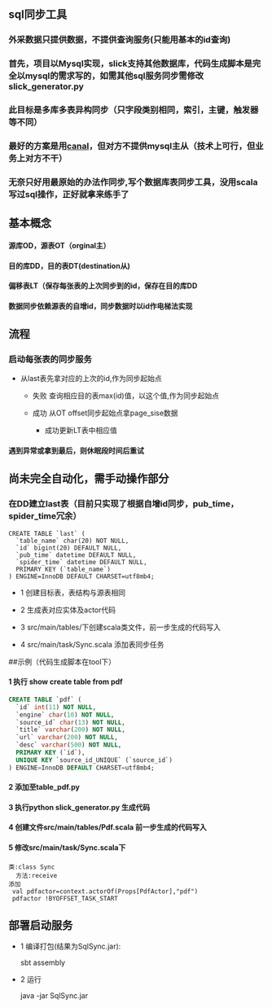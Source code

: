 ## sql同步工具

### 外采数据只提供数据，不提供查询服务(只能用基本的id查询)

### 首先，项目以Mysql实现，slick支持其他数据库，代码生成脚本是完全以mysql的需求写的，如需其他sql服务同步需修改slick_generator.py

### 此目标是多库多表异构同步（只字段类别相同，索引，主键，触发器等不同）

### 最好的方案是用[canal](https://github.com/alibaba/canal)，但对方不提供mysql主从（技术上可行，但业务上对方不干）

### 无奈只好用最原始的办法作同步,写个数据库表同步工具，没用scala写过sql操作，正好就拿来练手了

## 基本概念

#### 源库OD，源表OT（orginal主）

#### 目的库DD，目的表DT(destination从)

#### 偏移表LT（保存每张表的上次同步到的id，保存在目的库DD

#### 数据同步依赖源表的自增id，同步数据时以id作电梯法实现

## 流程

### 启动每张表的同步服务

  * 从last表先拿对应的上次的id,作为同步起始点
  
    * 失败 查询相应目的表max(id)值，以这个值,作为同步起始点
    
    * 成功 从OT offset同步起始点拿page_sise数据
    
      * 成功更新LT表中相应值

#### 遇到异常或拿到最后，则休眠段时间后重试       
       
## 尚未完全自动化，需手动操作部分

### 在DD建立last表（目前只实现了根据自增id同步，pub_time，spider_time冗余）

```chef
CREATE TABLE `last` (
  `table_name` char(20) NOT NULL,
  `id` bigint(20) DEFAULT NULL,
  `pub_time` datetime DEFAULT NULL,
  `spider_time` datetime DEFAULT NULL,
  PRIMARY KEY (`table_name`)
) ENGINE=InnoDB DEFAULT CHARSET=utf8mb4;
```
* 1 创建目标表，表结构与源表相同

* 2 生成表对应实体及actor代码

* 3 src/main/tables/下创建scala类文件，前一步生成的代码写入

* 4 src/main/task/Sync.scala 添加表同步任务

##示例（代码生成脚本在tool下）

#### 1 执行 show create table from pdf

```sql
CREATE TABLE `pdf` (
  `id` int(11) NOT NULL,
  `engine` char(10) NOT NULL,
  `source_id` char(13) NOT NULL,
  `title` varchar(200) NOT NULL,
  `url` varchar(200) NOT NULL,
  `desc` varchar(500) NOT NULL,
  PRIMARY KEY (`id`),
  UNIQUE KEY `source_id_UNIQUE` (`source_id`)
) ENGINE=InnoDB DEFAULT CHARSET=utf8mb4;
```

#### 2 添加至table_pdf.py

#### 3 执行python slick_generator.py 生成代码

#### 4 创建文件src/main/tables/Pdf.scala 前一步生成的代码写入

#### 5 修改src/main/task/Sync.scala下

```$xslt
类:class Sync
  方法:receive
添加 
 val pdfactor=context.actorOf(Props[PdfActor],"pdf")
 pdfactor !BYOFFSET_TASK_START
```

## 部署启动服务

* 1 编译打包(结果为SqlSync.jar):

    sbt assembly
  
* 2 运行

    java -jar SqlSync.jar
